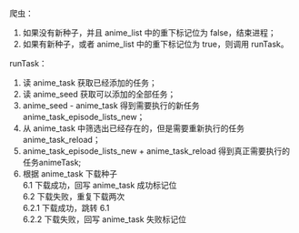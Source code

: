 爬虫：
1. 如果没有新种子，并且 anime_list 中的重下标记位为 false，结束进程；
2. 如果有新种子，或者 anime_list 中的重下标记位为 true，则调用 runTask。

runTask：
1. 读 anime_task 获取已经添加的任务；
2. 读 anime_seed 获取可以添加的全部任务；
3. anime_seed - anime_task 得到需要执行的新任务 anime_task_episode_lists_new；
4. 从 anime_task 中筛选出已经存在的，但是需要重新执行的任务 anime_task_reload；
5. anime_task_episode_lists_new + anime_task_reload 得到真正需要执行的任务animeTask;
6. 根据 anime_task 下载种子  
   6.1 下载成功，回写 anime_task 成功标记位  
   6.2 下载失败，重复下载两次  
     6.2.1 下载成功，跳转 6.1  
     6.2.2 下载失败，回写 anime_task 失败标记位  
